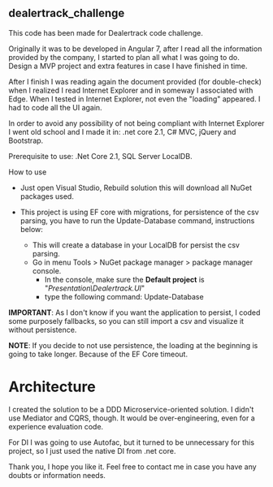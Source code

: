 ## dealertrack_challenge
This code has been made for Dealertrack code challenge.

Originally it was to be developed in Angular 7, after I read all the information provided by the company, I started to plan all what I was going to do. Design a MVP project and extra features in case I have finished in time.

After I finish I was reading again the document provided (for double-check) when I realized I read Internet Explorer and in someway I associated with Edge. When I tested in Internet Explorer, not even the "loading" appeared. I had to code all the UI again.

In order to avoid any possibility of not being compliant with Internet Explorer I went old school and I made it in: .net core 2.1, C# MVC, jQuery and Bootstrap.

Prerequisite to use: .Net Core 2.1, SQL Server LocalDB.

How to use

- Just open Visual Studio, Rebuild solution this will download all NuGet packages used.

- This project is using EF core with migrations, for persistence of the csv parsing, you have to run the Update-Database command, instructions below:
  - This will create a database in your LocalDB for persist the csv parsing. 
  - Go in menu Tools > NuGet package manager > package manager console.
    - In the console, make sure the **Default project** is "_Presentation\Dealertrack.UI_"
    - type the following command: Update-Database

**IMPORTANT**: As I don't know if you want the application to persist, I coded some purposely fallbacks, so you can still import a csv and visualize it without persistence.

**NOTE**: If you decide to not use persistence, the loading at the beginning is going to take longer. Because of the EF Core timeout.



# Architecture

I created the solution to be a DDD Microservice-oriented solution. I didn't use Mediator and CQRS, though. It would be over-engineering, even for a experience evaluation code.

For DI I was going to use Autofac, but it turned to be unnecessary for this project, so I just used the native DI from .net core.

Thank you, I hope you like it. Feel free to contact me in case you have any doubts or information needs.